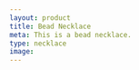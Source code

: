 ```yaml
---
layout: product
title: Bead Necklace
meta: This is a bead necklace. 
type: necklace
image: 
---
```


